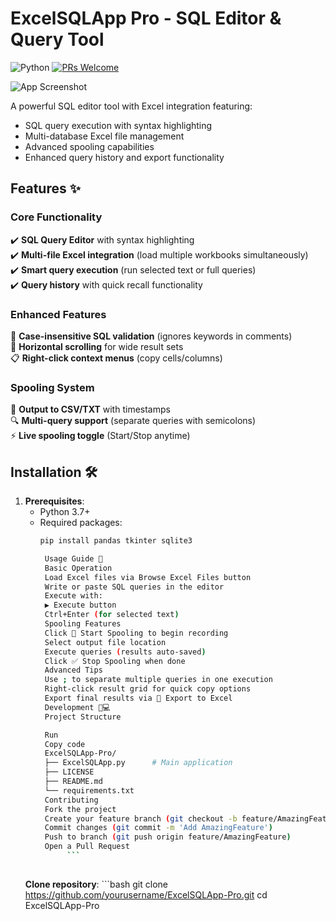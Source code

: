 # ExcelSQLApp Pro - SQL Editor & Query Tool

![Python](https://img.shields.io/badge/python-3.7+-blue.svg)
[![PRs Welcome](https://img.shields.io/badge/PRs-welcome-brightgreen.svg)](CONTRIBUTING.md)

![App Screenshot](screenshot.png) <!-- Add actual screenshot later -->

A powerful SQL editor tool with Excel integration featuring:
- SQL query execution with syntax highlighting
- Multi-database Excel file management
- Advanced spooling capabilities
- Enhanced query history and export functionality

## Features ✨

### Core Functionality
✔️ **SQL Query Editor** with syntax highlighting  
✔️ **Multi-file Excel integration** (load multiple workbooks simultaneously)  
✔️ **Smart query execution** (run selected text or full queries)  
✔️ **Query history** with quick recall functionality  

### Enhanced Features
🎯 **Case-insensitive SQL validation** (ignores keywords in comments)  
🚀 **Horizontal scrolling** for wide result sets  
📋 **Right-click context menus** (copy cells/columns)  

### Spooling System
📁 **Output to CSV/TXT** with timestamps  
🔍 **Multi-query support** (separate queries with semicolons)  
⚡ **Live spooling toggle** (Start/Stop anytime)  

## Installation 🛠️

1. **Prerequisites**:
   - Python 3.7+
   - Required packages:
     ```bash
     pip install pandas tkinter sqlite3

      Usage Guide 📖
      Basic Operation
      Load Excel files via Browse Excel Files button
      Write or paste SQL queries in the editor
      Execute with:
      ▶ Execute button
      Ctrl+Enter (for selected text)
      Spooling Features
      Click 🔴 Start Spooling to begin recording
      Select output file location
      Execute queries (results auto-saved)
      Click ✅ Stop Spooling when done
      Advanced Tips
      Use ; to separate multiple queries in one execution
      Right-click result grid for quick copy options
      Export final results via 💾 Export to Excel
      Development 🧑💻
      Project Structure

      Run
      Copy code
      ExcelSQLApp-Pro/
      ├── ExcelSQLApp.py      # Main application
      ├── LICENSE
      ├── README.md
      └── requirements.txt
      Contributing
      Fork the project
      Create your feature branch (git checkout -b feature/AmazingFeature)
      Commit changes (git commit -m 'Add AmazingFeature')
      Push to branch (git push origin feature/AmazingFeature)
      Open a Pull Request
           ```
      
   **Clone repository**:
         ```bash
         git clone https://github.com/yourusername/ExcelSQLApp-Pro.git
         cd ExcelSQLApp-Pro
